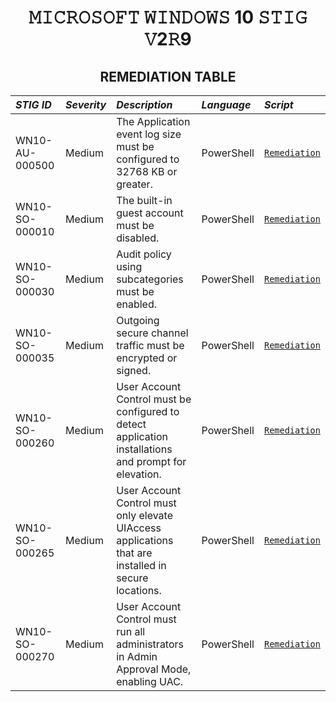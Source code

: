<h1 = align=center>𝙼𝙸𝙲𝚁𝙾𝚂𝙾𝙵𝚃 𝚆𝙸𝙽𝙳𝙾𝚆𝚂 10 𝚂𝚃𝙸𝙶 𝚅2𝚁9</h1>
<h2 = align=center>REMEDIATION TABLE</h2>

| *STIG ID*      | *Severity* | *Description*                                                                                         | *Language* | *Script*                                                                                          |
|:---------------|:-----------|:------------------------------------------------------------------------------------------------------|:-----------|:--------------------------------------------------------------------------------------------------|
| WN10-AU-000500 | Medium     | The Application event log size must be configured to 32768 KB or greater.                             | PowerShell | [`Remediation`](https://github.com/brianalwillis/programmatic-remediation-STIG/blob/main/STIG/WN10-AU-000500.ps1) |
| WN10-SO-000010 | Medium     | The built-in guest account must be disabled.                                                          | PowerShell | [`Remediation`](https://github.com/brianalwillis/programmatic-remediation-STIG/blob/main/STIG/WN10-SO-000010.ps1) |
| WN10-SO-000030 | Medium     | Audit policy using subcategories must be enabled.                                                     | PowerShell | [`Remediation`](https://github.com/brianalwillis/programmatic-remediation-STIG/blob/main/STIG/WN10-SO-000030.ps1) |
| WN10-SO-000035 | Medium     | Outgoing secure channel traffic must be encrypted or signed.                                          | PowerShell | [`Remediation`](https://github.com/brianalwillis/programmatic-remediation-STIG/blob/main/STIG/WN10-SO-000035.ps1) |
| WN10-SO-000260 | Medium     | User Account Control must be configured to detect application installations and prompt for elevation. | PowerShell | [`Remediation`](https://github.com/brianalwillis/programmatic-remediation-STIG/blob/main/STIG/WN10-SO-000260.ps1) |
| WN10-SO-000265 | Medium     | User Account Control must only elevate UIAccess applications that are installed in secure locations.  | PowerShell | [`Remediation`](https://github.com/brianalwillis/programmatic-remediation-STIG/blob/main/STIG/WN10-SO-000265.ps1) |
| WN10-SO-000270 | Medium     | User Account Control must run all administrators in Admin Approval Mode, enabling UAC.                | PowerShell | [`Remediation`](https://github.com/brianalwillis/programmatic-remediation-STIG/blob/main/STIG/WN10-SO-000270.ps1) |
